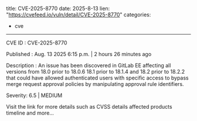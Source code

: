 
title: CVE-2025-8770
date: 2025-8-13
lien: "https://cvefeed.io/vuln/detail/CVE-2025-8770"
categories:
  - cve
---

CVE ID : CVE-2025-8770

Published :  Aug. 13
2025
6:15 p.m. | 2 hours
26 minutes ago

Description : An issue has been discovered in GitLab EE affecting all versions from 18.0 prior to 18.0.6
18.1 prior to 18.1.4
and 18.2 prior to 18.2.2 that could have allowed authenticated users with specific access to bypass merge request approval policies by manipulating approval rule identifiers.

Severity: 6.5 | MEDIUM

Visit the link for more details
such as CVSS details
affected products
timeline
and more...

